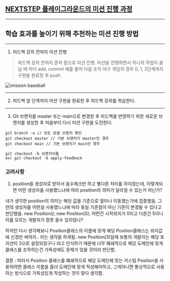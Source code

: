 ## [NEXTSTEP 플레이그라운드의 미션 진행 과정](https://github.com/next-step/nextstep-docs/blob/master/playground/README.md)

---
## 학습 효과를 높이기 위해 추천하는 미션 진행 방법

---
1. 피드백 강의 전까지 미션 진행 
> 피드백 강의 전까지 혼자 힘으로 미션 진행. 미션을 진행하면서 하나의 작업이 끝날 때 마다 add, commit
> 예를 들어 다음 숫자 야구 게임의 경우 0, 1, 2단계까지 구현을 완료한 후 push

![mission baseball](https://raw.githubusercontent.com/next-step/nextstep-docs/master/playground/images/mission_baseball.png)

---
2. 피드백 앞 단계까지 미션 구현을 완료한 후 피드백 강의를 학습한다.

---
3. Git 브랜치를 master 또는 main으로 변경한 후 피드백을 반영하기 위한 새로운 브랜치를 생성한 후 처음부터 다시 미션 구현을 도전한다.

```
git branch -a // 모든 로컬 브랜치 확인
git checkout master // 기본 브랜치가 master인 경우
git checkout main // 기본 브랜치가 main인 경우

git checkout -b 브랜치이름
ex) git checkout -b apply-feedback
```

### 고려사항
1. position을 생성자로 받아서 음수체크만 하고 별다른 처리를 하지않는데,
이렇게되면 어떤 생성자를 사용했느냐에 따라 position의 의미가 달라질 수 있는거 아닌가?

내가 생각한 position의 의미는 해당 값을 기준으로 얼마나 이동했는가에 집중했음.
그런데 생성자를 어떤걸 사용했느냐에 따라 동일 기준점이 아닌 기준이 변경될 수 있다고 판단했음.
new Position(); new Position(5); 어떤건 시작위치가 0이고 다른건 5이니 
이를 모르는 개발자가 잘못 쓸수 있지않나? 

하지만 다시 생각해보니 Position클래스의 이름에 맞게 해당 Position클래스는 위치값에 신경만 써야지..
라는 생각을 하게됨. new Position(3)일때 보통의 개발자는 해당 포지션이 3으로 설정되었구나 라고 인식하기 때문에
너무 폐쇄적으로 해당 도메인에 맞게 클래스를 조작하는건 가독성에도 문제가 있을 것이라 판단함.

결론 : 따라서 Position 클래스를 폐쇄적으로 해당 도메인에 맞는 커스텀 Position을 사용하려면 
클래스 이름을 좀더 도메인에 맞게 작성해야하고, 그게아니면 통상적으로 사용하는 방식으로 가독성있게
작성하는 것이 맞다 생각함.